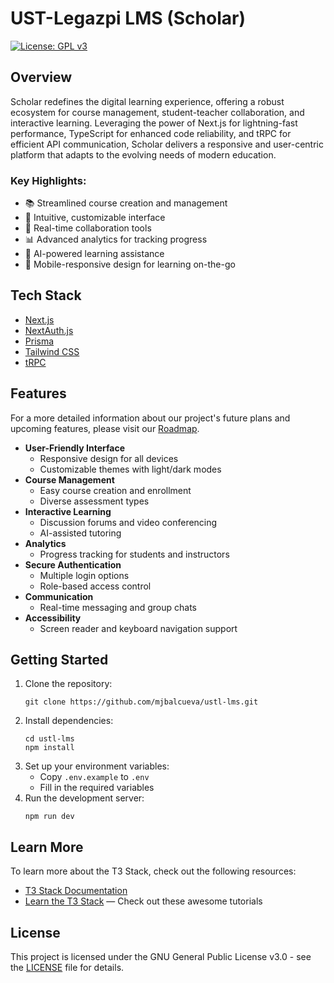 # UST-Legazpi LMS (Scholar)

[![License: GPL v3](https://img.shields.io/badge/License-GPLv3-blue.svg)](https://www.gnu.org/licenses/gpl-3.0)

## Overview

Scholar redefines the digital learning experience, offering a robust ecosystem for course management, student-teacher collaboration, and interactive learning. Leveraging the power of Next.js for lightning-fast performance, TypeScript for enhanced code reliability, and tRPC for efficient API communication, Scholar delivers a responsive and user-centric platform that adapts to the evolving needs of modern education.

### Key Highlights:

- 📚 Streamlined course creation and management
- 🎨 Intuitive, customizable interface
- 🤝 Real-time collaboration tools
- 📊 Advanced analytics for tracking progress
- 🤖 AI-powered learning assistance
- 📱 Mobile-responsive design for learning on-the-go

## Tech Stack

- [Next.js](https://nextjs.org)
- [NextAuth.js](https://next-auth.js.org)
- [Prisma](https://prisma.io)
- [Tailwind CSS](https://tailwindcss.com)
- [tRPC](https://trpc.io)

## Features

For a more detailed information about our project's future plans and upcoming features, please visit our [Roadmap](ROADMAP.md).

- **User-Friendly Interface**
  - Responsive design for all devices
  - Customizable themes with light/dark modes
- **Course Management**
  - Easy course creation and enrollment
  - Diverse assessment types
- **Interactive Learning**
  - Discussion forums and video conferencing
  - AI-assisted tutoring
- **Analytics**
  - Progress tracking for students and instructors
- **Secure Authentication**
  - Multiple login options
  - Role-based access control
- **Communication**
  - Real-time messaging and group chats
- **Accessibility**
  - Screen reader and keyboard navigation support

## Getting Started

1. Clone the repository:
   ```
   git clone https://github.com/mjbalcueva/ustl-lms.git
   ```
2. Install dependencies:
   ```
   cd ustl-lms
   npm install
   ```
3. Set up your environment variables:
   - Copy `.env.example` to `.env`
   - Fill in the required variables
4. Run the development server:
   ```
   npm run dev
   ```

## Learn More

To learn more about the T3 Stack, check out the following resources:

- [T3 Stack Documentation](https://create.t3.gg/)
- [Learn the T3 Stack](https://create.t3.gg/en/faq#what-learning-resources-are-currently-available) — Check out these awesome tutorials


## License

This project is licensed under the GNU General Public License v3.0 - see the [LICENSE](LICENSE) file for details.
